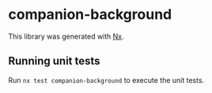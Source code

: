 # companion-background

This library was generated with [Nx](https://nx.dev).

## Running unit tests

Run `nx test companion-background` to execute the unit tests.
